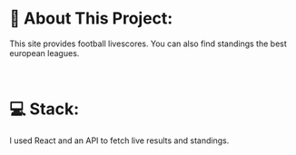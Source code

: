 # **📔 About This Project:**

This site provides football livescores. You can also find standings the best european leagues.


<br />

# **💻 Stack:**

I used React and an API to fetch live results and standings.
